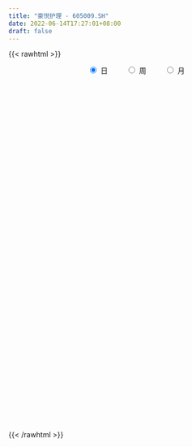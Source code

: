 ```yaml
---
title: "豪悦护理 - 605009.SH"
date: 2022-06-14T17:27:01+08:00
draft: false
---
```

{{< rawhtml >}}
    <div style="text-align: center">
        <label style="padding: 1rem;"><input style="margin-right: .5rem" type="radio" name="period" value="D" checked onclick="period_change(this)">日</label>
        <label style="padding: 1rem;"><input style="margin-right: .5rem" type="radio" name="period" value="W" onclick="period_change(this)">周</label>
        <label style="padding: 1rem;"><input style="margin-right: .5rem" type="radio" name="period" value="M" onclick="period_change(this)">月</label>
    </div>
    <div id="chart" style="height: 700px;"></div> 
    <script type="text/javascript">
        const D_v = [4396.11,1911.51,1397.48,2214.13,2356.69,18327.52,83966.95,129268.9,3145.21,116508.73,92956.87,64115.92,50737.03,80694.77,74442.34,54553.78,53252.34,61064.61,72989.94,51825.22,53102.03,38320.86,31782.03,47093.95,38127.69,22436.24,63515.72,24744.92,21412.45,46906.14,23173.17,24671.27,31652.78,19175.85,19340.02,21170.09,28489.61,16445.2,11993.56,14861.06,24296.27,26530.2,28773.58,24135.4,31242.55,25338.99,21629.58,22146.77,15565.91,10812.26,21020.59,13405.78,21626.08,14145.87,15892.93,21923.96,17976.5,14432.3,51510.54,57775.02,47799.51,43057.19,25176.56,28437.77,18773.76,25834.95,36536.95,31571.44,22057.43,19484.34,35246.0,53536.65,26914.68,31233.04,33085.04,25346.72,35143.97,28162.98,23745.76,24813.63,24094.64,19106.3,17198.82,13853.63,12800.44,23015.41,14627.17,17427.21,15528.43,40366.07,16252.92,25335.97,17734.76,20869.32,15784.82,10996.67,12595.0,9319.57,10617.88,21150.63,14136.14,14551.2,15918.09,17756.42,14550.88,9330.9,14305.79,9521.6,7550.97,6916.44,6751.94,7943.73,12406.76,14102.45,12934.0,15309.57,8361.6,8328.94,13629.38,8071.41,6324.22,8788.97,9962.97,11093.47,7402.29,8200.5,9771.0,10264.5,15799.57,10445.94,11623.97,12461.24,5746.92,8475.0,24486.11,18607.0,13052.21,12214.92,11208.17,6618.0,8181.66,15516.98,15006.46,14704.99,15560.5,18134.97,13341.9,9038.84,14885.82,11653.47,11539.82,23006.08,32125.33,10766.63,8385.5,11192.31,13375.59,17624.26,21629.38,11276.02,12345.58,10533.1,21940.06,11281.01,9388.91,11300.24,20651.18,26430.76,16140.85,14544.03,11638.81,37044.78,19753.36,11855.05,11532.13,8630.38,7997.26,10861.69,7176.36,14445.77,11792.33,8235.33,8896.55,16706.85,10007.5,6977.61,10338.18,10343.98,8169.86,7956.53,14399.4,10865.74,8422.59,17270.43,14521.59,10038.4,10310.28,9285.77,7068.88,7718.84,10749.87,5996.48,9983.08,10666.7,11780.88,6767.07,19934.18,11880.59,15538.03,21197.09,20356.02,15252.67,19242.46,13488.66,17341.35,21595.6,12273.13,10104.41,9320.3,16134.38,11221.72,9921.83,9473.18,12339.05,13819.32,11861.57,7670.22,44611.02,31417.57,12893.32,15342.63,8555.16,20378.96,7958.78,13255.07,8616.07,11052.96,6542.57,4989.99,8062.18,7907.9,7197.54,7555.16,8382.43,12511.92,10155.78,23481.06,10648.25,11728.32,5109.34,19460.26,13581.31,15756.52,9501.81,8027.28,7961.85,14476.93,7119.75,13583.81,36601.32,34361.85,20802.92,12230.56,7897.44,10329.22,8761.83,22267.54,16783.74,12763.44,11041.78,25349.04,20345.58,12825.82,13716.51,11176.13,19136.28,18932.96,19794.62,12615.86,12203.58,8920.68,9405.0,15917.85,21220.74,12938.05,13160.96,10880.66,8188.94,10660.03,72253.08,97673.52,56151.03,41689.73,31620.9,31483.0,26571.05,17089.88,22156.19,13625.79,16134.21,17988.5,13811.87,20629.2,16890.03,20664.14,13728.76,23059.97,17971.78,12159.86,10835.28,9165.11,19020.18,24444.97,18030.31,11893.07,9760.08,9087.33,16487.36,23222.42,14788.4,21851.44,23751.24,26948.07,17488.75,15059.04,16444.75,18121.68,18389.52,33124.44,20466.73,12265.28,23915.63,15965.08,7618.28,8270.99,5097.62,9476.61,6454.01,5808.11,6728.13,7698.49,7578.21,6880.75,8938.69,9077.87,8885.06,14812.38,17816.09,9514.99,13669.91,7236.09,7895.54,4030.03,5856.76,6983.22,10821.97,51915.85,32486.95,27105.07,12295.71,12523.99,9820.97,18859.67,18262.45,12439.76,7829.21,8075.78,7527.91,6809.36,7333.91,8568.92,7928.81,12090.15,10111.13,11933.74,10990.05,9172.03,9859.96,9161.89,8585.48,6143.95,5852.0,5041.21,8259.38,4852.43,4231.31,7590.21,11076.21,12855.15,15735.96,10350.22,12472.4,10990.07,12913.11,10270.57,6437.33,11676.68,10341.58,16178.01,8077.18,6152.75,6039.55,6359.75,7125.23,7558.85,9131.39,7541.24,13348.85,5811.57,8612.51,6612.84,4864.46,8250.92,9578.48,10963.41,9966.32,10844.45,10637.93,12529.07,13698.84,10741.79,9435.82]
const D_histogram = [0.0,0.5724444444,1.529170497,2.7362978544,4.0997787886,5.5570201633,7.0675733315,8.6081446125,10.1686217556,11.3385678809,11.6800619069,10.275872168,8.0829814751,5.6505483143,3.9975595652,2.5507210039,1.3382251607,0.8825918286,-0.7705020955,-1.5560176728,-1.5679562216,-1.4673563642,-1.8214536662,-1.4486587225,-1.7852204909,-2.2166585092,-3.5280309681,-4.3913404608,-4.9893855104,-6.2208387798,-6.4272048618,-6.0268641601,-5.0594957809,-4.4204632777,-3.6807120286,-3.1985924868,-3.3554219511,-3.4405670328,-3.512510726,-3.5797191543,-3.089827387,-2.3804373391,-1.4324911811,-0.9558096159,-0.0436309099,0.4632719772,0.6840600184,0.2777853415,0.0926486356,-0.1039332268,-0.6857962332,-0.8248641838,-0.5374658839,-0.3744082703,-0.1297771081,0.3021497491,0.14465176,-0.3724451595,0.0891837749,1.5865801409,2.8527043635,2.4217040256,2.0538422624,2.2424023483,1.8036273327,2.7085128187,3.2570809462,3.6916401359,3.1926404438,2.9429755892,1.0365275925,-1.3378943934,-2.9629676544,-4.1368259821,-3.9938987276,-3.8268515711,-4.0282654061,-4.4332256548,-4.6440615785,-4.2942194915,-3.7476496452,-3.6224662899,-3.325107518,-2.8314773038,-2.5348325504,-1.7830288193,-1.1992928674,-0.6434663704,-0.3893507408,-1.1102454756,-1.6252758816,-2.2945543433,-2.652608318,-3.1124182273,-2.6207405831,-2.1555672535,-2.0966209457,-1.9223733847,-1.6250887317,-1.7514103647,-1.1964212756,-0.3167094042,0.0044659464,0.7711135656,0.911575122,0.9009179135,1.0531474001,0.9588570362,0.7102575269,0.8071224419,0.7466487842,0.9310894008,0.6069447225,0.8303269427,0.5377018219,0.1457277716,-0.3182947807,-0.4999299245,-0.8583079162,-0.988909911,-1.012956567,-0.6526641966,-0.2016158788,0.235268086,0.7655565036,0.9100307545,1.2682672064,1.5531062786,1.4403415117,1.1199236222,1.1207480781,0.801485775,0.6385714797,0.6362592572,1.3184883269,1.7796327205,2.0561064824,2.2346670209,1.9174835234,1.558381227,1.5099189349,1.3317032867,1.4511630429,1.4304564144,1.3509920431,1.6103956129,1.6296897949,1.5626853157,1.1888233683,1.0198712732,0.6572239902,-0.6134176248,-2.0175755169,-2.8483858741,-3.1306660978,-5.6509659271,-7.1775279321,-7.9529415479,-8.193669667,-7.7903660412,-7.07357384,-6.1281395614,-5.2760164567,-4.3050634666,-3.3122042357,-2.4266939321,-1.3813226553,-0.2925108067,0.5380127126,1.1184864446,1.6222124301,2.2155713719,2.4128647546,2.4698763339,2.4392784803,2.4538359046,2.4520492713,2.3521986549,2.3088193097,2.3674080675,2.1923473183,1.9656408381,1.7567258842,1.4338074836,1.3485696937,1.2707485815,1.3212892321,1.4274783398,1.4448549071,1.4010851164,1.1847121841,1.0034526451,0.8903451286,0.6215519916,0.5435443691,0.4603325243,0.4945961866,0.4470435618,0.4517922199,0.5282487787,0.6916635667,0.7890346153,0.7270652717,0.5897902228,0.3958507111,0.3352035772,0.4977247269,0.4930790772,0.3151294984,-0.0560072479,-0.3767606748,-0.4338343244,-0.2661365392,-0.1629373703,0.0307284356,0.3251196732,0.4565100576,0.4612138925,0.5256141304,0.6873128098,0.8176284442,0.8085361574,0.717081268,0.7603196332,0.8520727403,0.7619891746,0.7045092507,0.9605188549,0.9353680727,0.8825112933,0.739658036,0.6502222955,0.3390124624,0.1072805512,-0.1718610879,-0.3112547073,-0.279097299,-0.2866071056,-0.2451805051,-0.1498054588,-0.0546309776,0.0164078054,0.0749391998,0.0783579032,0.0022028674,-0.0719770467,-0.2512708672,-0.4041516861,-0.3866758418,-0.3907320458,-0.1672265144,-0.0893937429,0.0598218913,0.1628574816,0.1737399366,0.2828875799,0.425561476,0.4710334541,0.5491267052,0.297067429,0.3279673571,0.2179558676,0.1014752464,0.0480796803,0.0924354724,0.0978830134,0.2609534707,0.3362626242,0.32185615,0.2263504053,0.3487090079,0.4759672997,0.5085578001,0.5044718744,0.4502970308,0.5222561402,0.5164249852,0.5356317078,0.4878937696,0.4059684743,0.318109937,0.2246696218,0.2476269559,0.3060343367,0.284622592,0.216208199,0.1386578391,0.0687031706,-0.0114872375,0.2788318435,0.7012852577,0.7533209578,0.6236244334,0.4594277013,0.3641302059,0.1674879862,0.0499921686,-0.1630986982,-0.2522566871,-0.2546581363,-0.2326084404,-0.2430840315,-0.3028369589,-0.370508093,-0.4004597118,-0.3864176813,-0.4512321646,-0.5661516645,-0.5839078126,-0.5589238559,-0.5110160892,-0.4047762764,-0.2774707696,-0.1500227899,-0.0773260368,-0.0151393388,0.0448925562,0.1309570507,0.2081065012,0.2560042571,0.2556698338,0.3221802484,0.3778653881,0.3623583358,0.2926437647,0.2831997889,0.1690684634,-0.0286937889,0.04235016,-0.04422334,-0.15538803,-0.3753399595,-0.4966531574,-0.5339720353,-0.6367251145,-0.6530379872,-0.5375234163,-0.4042009018,-0.28556792,-0.1734138262,-0.1716365405,-0.1232333021,-0.0727512129,-0.000472321,0.0159482883,0.0519822309,0.1531851849,0.2295918427,0.287204366,0.2202341445,0.2000783413,0.1562586526,0.126351273,0.1204835595,0.0844058905,0.0993769799,0.3099827051,0.1904815597,-0.0732961547,-0.2067396762,-0.3020798503,-0.4406033306,-0.7478989267,-0.8725771649,-0.8742697619,-0.8057304482,-0.6968421849,-0.6235815608,-0.5361420502,-0.4731715378,-0.4073386315,-0.3384052351,-0.2531400508,-0.1640839094,-0.1286384667,-0.0683714831,0.0274240581,0.0638227488,0.085189812,0.069017662,0.1097792057,0.0906649001,0.1037400088,0.0550205226,0.051684544,0.074936617,0.1275037438,0.1539172345,0.1015759047,-0.1660937462,-0.3328694772,-0.334369905,-0.3718370836,-0.2911897875,-0.1802797392,-0.0960099064,0.0745772927,0.1803877236,0.2517647893,0.3106458716,0.3470510425,0.3468858528,0.3281225194,0.3426103416,0.361082751,0.39876841,0.4379540236,0.3212268495,0.2685167273,0.2529769877,0.2456567176,0.2471411508,0.2886028155,0.3561192211,0.425404418,0.4950256916,0.5064728481,0.4822558686,0.4250066322,0.3612111967,0.3462496736,0.348489726]
const D_fast = [0.0,0.7155555556,2.0545742324,3.9457760534,6.3342016847,9.1806981002,12.4581446013,16.1507520355,20.2533846174,24.257972713,27.5194822157,28.6842605187,28.5121151947,27.4923191124,26.8387202546,26.0295619443,25.1516223913,24.9166370163,23.0709175684,21.8963975729,21.4924699687,21.226230735,20.4167700165,20.4274002795,19.6445333884,18.6589307428,16.465550542,14.5044059339,12.6590145068,9.8723515424,8.059184245,6.9528089067,6.6553033407,6.1892200244,6.0087932663,5.6912646865,4.6955797343,3.7502928945,2.8002215198,1.8380833029,1.5555182235,1.6697989366,2.2596222994,2.4973514605,3.3986224391,4.0213433205,4.4131463663,4.0763180248,3.9143434778,3.6917783087,2.938466244,2.5931822474,2.7462140764,2.8156696224,3.0278565075,3.535320802,3.413985753,2.8037775435,3.2877024217,5.1817438229,7.1610441364,7.3354698049,7.4810686073,8.2302292803,8.2423610978,9.8243747885,11.1872131525,12.5446823762,12.843842795,13.3299218377,11.6826057391,8.9737101549,6.6078949803,4.3998301571,3.5442827298,2.7546169934,1.546136807,0.0328701445,-1.3389811738,-2.0626939597,-2.4530365247,-3.2334697419,-3.7673878495,-3.9816269612,-4.3186903454,-4.0126438192,-3.7287310841,-3.3337711797,-3.1769932354,-4.175449339,-5.0967987155,-6.339715763,-7.3609218171,-8.5988362833,-8.7623437849,-8.8360622686,-9.3012711973,-9.6076169825,-9.7166045124,-10.2807787365,-10.0248949664,-9.224360446,-8.9020686087,-7.9426425982,-7.5742872613,-7.3597149914,-6.9441986547,-6.7987747596,-6.8698098872,-6.5711643617,-6.4449758233,-6.0277628565,-6.2001713543,-5.7692073983,-5.9274070636,-6.282949171,-6.8265454185,-7.1331630435,-7.7061180141,-8.0839474867,-8.3612332845,-8.1641069632,-7.7634626151,-7.2677616288,-6.5460840853,-6.1741021458,-5.4987988923,-4.8256832505,-4.5783626394,-4.6187996234,-4.3377881479,-4.4566790074,-4.4599504327,-4.3031978409,-3.2913466895,-2.3852941157,-1.5947937333,-0.8575664395,-0.6953790562,-0.6648860459,-0.3358686042,-0.1811584307,0.3010920861,0.6379995613,0.8962832008,1.5582856738,1.9850023045,2.3086691542,2.2320130489,2.3180287721,2.1196874867,0.6956914654,-1.2128603058,-2.7557671316,-3.8207138797,-7.7537551908,-11.0746991789,-13.8383481817,-16.1274937174,-17.6717816019,-18.7233828607,-19.3099834724,-19.776864482,-19.8821773586,-19.7173691866,-19.4385323659,-18.738491753,-17.7228076061,-16.7577809086,-15.8976855654,-14.9884064725,-13.8411546877,-13.0406451163,-12.3661644536,-11.7869426871,-11.1589262867,-10.5477006022,-10.0595015547,-9.5256760725,-8.8752352979,-8.5022092175,-8.2375054882,-8.0072389711,-7.9717055007,-7.7198008672,-7.479934834,-7.0990718754,-6.6360131827,-6.2574228886,-5.9509214003,-5.8711162866,-5.8015126643,-5.6920338986,-5.8054390377,-5.7475605679,-5.7156892817,-5.5577765727,-5.4935683071,-5.375871594,-5.1673528405,-4.8310221608,-4.5363924584,-4.416595484,-4.4064229772,-4.5013998112,-4.4782460508,-4.1912937194,-4.0726695997,-4.1718368039,-4.5569753622,-4.9719189578,-5.1374511885,-5.0362875381,-4.9738227118,-4.772474797,-4.396803641,-4.1512857423,-4.0312784343,-3.8354746638,-3.5019477819,-3.1672250364,-2.9741832839,-2.8863678563,-2.6530495828,-2.3482782906,-2.2478645626,-2.1292171739,-1.633077856,-1.42438662,-1.2566155761,-1.2145543244,-1.1414344909,-1.3678912085,-1.5728029819,-1.8949098929,-2.1121171891,-2.1497341056,-2.2288956886,-2.2487642144,-2.1908405327,-2.109323796,-2.0341830616,-1.9569168673,-1.9339086881,-2.009513007,-2.1016871828,-2.3437987201,-2.5977174605,-2.6769105767,-2.7786497922,-2.5969508893,-2.5414665535,-2.3772954466,-2.2335454859,-2.1792280467,-1.9993585084,-1.7502942433,-1.5870639017,-1.3716889743,-1.5494813932,-1.4365896258,-1.4921121485,-1.583223958,-1.6245996041,-1.5571349439,-1.5272166495,-1.2989078245,-1.139533015,-1.0734754517,-1.1123935951,-0.9028577405,-0.6566076237,-0.4968776733,-0.3748456304,-0.3164462164,-0.1139230718,0.0093520194,0.162466669,0.2367021732,0.2562689964,0.2479379435,0.2106650336,0.2955291068,0.4304450717,0.480188975,0.4658266317,0.4229407317,0.3701618557,0.2870996384,0.6471266801,1.2449014088,1.4852673483,1.5114769322,1.4621371256,1.4578721816,1.3031019584,1.1981041829,0.9442386416,0.7920164809,0.7259504976,0.6898480834,0.6186014844,0.4831393173,0.32284116,0.1927746132,0.1102122234,-0.067410301,-0.323867717,-0.4876008182,-0.6023478256,-0.6821940811,-0.6771483374,-0.619210523,-0.5292682408,-0.475902997,-0.4175011336,-0.3462460995,-0.2274423424,-0.0982662666,0.0136325536,0.0772155888,0.2242710655,0.3744225522,0.4495050839,0.4529514539,0.5143074253,0.4424432156,0.2375075162,0.319139005,0.22150967,0.0714979726,-0.2422889468,-0.487765434,-0.6585773208,-0.9205116786,-1.1000840481,-1.1189503313,-1.0866780423,-1.0394370404,-0.9706364032,-1.0117682526,-0.9941733398,-0.9618790537,-0.8897182421,-0.8693105607,-0.8202810604,-0.6807818102,-0.5469771918,-0.4175635769,-0.4294752623,-0.3996114801,-0.4043665057,-0.402686067,-0.3784328906,-0.393409087,-0.3535937527,-0.0654923511,-0.1373731066,-0.4194748597,-0.6046033003,-0.7754634369,-1.0241377498,-1.5184080776,-1.8612306071,-2.0814906446,-2.214383943,-2.2797062258,-2.3623409919,-2.4089369939,-2.4642593659,-2.5002611175,-2.5159290299,-2.4939488583,-2.4459136942,-2.4426278682,-2.3994537553,-2.2968021996,-2.2444478218,-2.2017833056,-2.2007010401,-2.1324946949,-2.1289427755,-2.0899326645,-2.1248970202,-2.1153118627,-2.0733256355,-1.9888825727,-1.9239897734,-1.950937127,-2.2601302145,-2.5101233148,-2.5952162189,-2.7256426683,-2.7177928191,-2.6519527056,-2.5916853495,-2.4024538271,-2.2515464654,-2.1172282023,-1.9806856521,-1.8575177206,-1.7709614471,-1.7076941507,-1.607553743,-1.4988106459,-1.3614328844,-1.2127587648,-1.2491792266,-1.2347601669,-1.1870556596,-1.1329617504,-1.0696920295,-0.9560796609,-0.79953345,-0.6238971487,-0.4305194522,-0.2924540837,-0.196107096,-0.1471046743,-0.1205973107,-0.0489964154,0.0403660686]
const D_slow = [0.0,0.1431111111,0.5254037354,1.209478199,2.2344228961,3.6236779369,5.3905712698,7.5426074229,10.0847628618,12.9194048321,15.8394203088,18.4083883508,20.4291337196,21.8417707981,22.8411606894,23.4788409404,23.8133972306,24.0340451877,23.8414196639,23.4524152457,23.0604261903,22.6935870992,22.2382236827,21.876059002,21.4297538793,20.875589252,19.99358151,18.8957463948,17.6484000172,16.0931903222,14.4863891068,12.9796730668,11.7147991215,10.6096833021,9.689505295,8.8898571733,8.0510016855,7.1908599273,6.3127322458,5.4178024572,4.6453456105,4.0502362757,3.6921134804,3.4531610764,3.442253349,3.5580713433,3.7290863479,3.7985326833,3.8216948422,3.7957115355,3.6242624772,3.4180464312,3.2836799603,3.1900778927,3.1576336156,3.2331710529,3.2693339929,3.176222703,3.1985186468,3.595163682,4.3083397729,4.9137657793,5.4272263449,5.987826932,6.4387337651,7.1158619698,7.9301322064,8.8530422403,9.6512023513,10.3869462486,10.6460781467,10.3116045483,9.5708626347,8.5366561392,7.5381814573,6.5814685645,5.574402213,4.4660957993,3.3050804047,2.2315255318,1.2946131205,0.388996548,-0.4422803315,-1.1501496574,-1.783857795,-2.2296149999,-2.5294382167,-2.6903048093,-2.7876424945,-3.0652038634,-3.4715228338,-4.0451614197,-4.7083134991,-5.486418056,-6.1416032018,-6.6804950151,-7.2046502516,-7.6852435977,-8.0915157807,-8.5293683718,-8.8284736907,-8.9076510418,-8.9065345552,-8.7137561638,-8.4858623833,-8.2606329049,-7.9973460549,-7.7576317958,-7.5800674141,-7.3782868036,-7.1916246075,-6.9588522573,-6.8071160767,-6.599534341,-6.4651088856,-6.4286769426,-6.5082506378,-6.6332331189,-6.847810098,-7.0950375757,-7.3482767175,-7.5114427666,-7.5618467363,-7.5030297148,-7.3116405889,-7.0841329003,-6.7670660987,-6.3787895291,-6.0187041511,-5.7387232456,-5.4585362261,-5.2581647823,-5.0985219124,-4.9394570981,-4.6098350164,-4.1649268362,-3.6509002156,-3.0922334604,-2.6128625796,-2.2232672728,-1.8457875391,-1.5128617174,-1.1500709567,-0.7924568531,-0.4547088423,-0.0521099391,0.3553125096,0.7459838385,1.0431896806,1.2981574989,1.4624634965,1.3091090903,0.804715211,0.0926187425,-0.6900477819,-2.1027892637,-3.8971712467,-5.8854066337,-7.9338240505,-9.8814155608,-11.6498090207,-13.1818439111,-14.5008480253,-15.5771138919,-16.4051649509,-17.0118384339,-17.3571690977,-17.4302967994,-17.2957936212,-17.0161720101,-16.6106189025,-16.0567260596,-15.4535098709,-14.8360407874,-14.2262211674,-13.6127621912,-12.9997498734,-12.4117002097,-11.8344953822,-11.2426433654,-10.6945565358,-10.2031463263,-9.7639648552,-9.4055129843,-9.0683705609,-8.7506834155,-8.4203611075,-8.0634915225,-7.7022777957,-7.3520065167,-7.0558284706,-6.8049653094,-6.5823790272,-6.4269910293,-6.291104937,-6.1760218059,-6.0523727593,-5.9406118689,-5.8276638139,-5.6956016192,-5.5226857275,-5.3254270737,-5.1436607558,-4.9962132001,-4.8972505223,-4.813449628,-4.6890184463,-4.5657486769,-4.4869663023,-4.5009681143,-4.595158283,-4.7036168641,-4.7701509989,-4.8108853415,-4.8032032326,-4.7219233143,-4.6077957999,-4.4924923268,-4.3610887942,-4.1892605917,-3.9848534807,-3.7827194413,-3.6034491243,-3.413369216,-3.2003510309,-3.0098537373,-2.8337264246,-2.5935967109,-2.3597546927,-2.1391268694,-1.9542123604,-1.7916567865,-1.7069036709,-1.6800835331,-1.7230488051,-1.8008624819,-1.8706368066,-1.942288583,-2.0035837093,-2.041035074,-2.0546928184,-2.050590867,-2.0318560671,-2.0122665913,-2.0117158744,-2.0297101361,-2.0925278529,-2.1935657744,-2.2902347349,-2.3879177463,-2.4297243749,-2.4520728106,-2.4371173378,-2.3964029674,-2.3529679833,-2.2822460883,-2.1758557193,-2.0580973558,-1.9208156795,-1.8465488222,-1.7645569829,-1.7100680161,-1.6846992044,-1.6726792844,-1.6495704163,-1.6250996629,-1.5598612952,-1.4757956392,-1.3953316017,-1.3387440004,-1.2515667484,-1.1325749235,-1.0054354734,-0.8793175048,-0.7667432471,-0.6361792121,-0.5070729658,-0.3731650388,-0.2511915964,-0.1496994778,-0.0701719936,-0.0140045881,0.0479021508,0.124410735,0.195566383,0.2496184328,0.2842828925,0.3014586852,0.2985868758,0.3682948367,0.5436161511,0.7319463905,0.8878524989,1.0027094242,1.0937419757,1.1356139722,1.1481120144,1.1073373398,1.044273168,0.980608634,0.9224565238,0.861685516,0.7859762762,0.693349253,0.593234325,0.4966299047,0.3838218636,0.2422839475,0.0963069943,-0.0434239697,-0.171177992,-0.272372061,-0.3417397534,-0.3792454509,-0.3985769601,-0.4023617948,-0.3911386558,-0.3583993931,-0.3063727678,-0.2423717035,-0.1784542451,-0.097909183,-0.0034428359,0.087146748,0.1603076892,0.2311076364,0.2733747523,0.266201305,0.276788845,0.26573301,0.2268860026,0.1330510127,0.0088877233,-0.1246052855,-0.2837865641,-0.4470460609,-0.581426915,-0.6824771405,-0.7538691204,-0.797222577,-0.8401317121,-0.8709400377,-0.8891278409,-0.8892459211,-0.885258849,-0.8722632913,-0.8339669951,-0.7765690344,-0.7047679429,-0.6497094068,-0.5996898215,-0.5606251583,-0.5290373401,-0.4989164502,-0.4778149775,-0.4529707326,-0.3754750563,-0.3278546663,-0.346178705,-0.3978636241,-0.4733835866,-0.5835344193,-0.7705091509,-0.9886534422,-1.2072208826,-1.4086534947,-1.5828640409,-1.7387594311,-1.8727949437,-1.9910878281,-2.092922486,-2.1775237948,-2.2408088075,-2.2818297848,-2.3139894015,-2.3310822723,-2.3242262577,-2.3082705705,-2.2869731176,-2.2697187021,-2.2422739006,-2.2196076756,-2.1936726734,-2.1799175427,-2.1669964067,-2.1482622525,-2.1163863165,-2.0779070079,-2.0525130317,-2.0940364683,-2.1772538376,-2.2608463139,-2.3538055848,-2.4266030316,-2.4716729664,-2.495675443,-2.4770311198,-2.4319341889,-2.3689929916,-2.2913315237,-2.2045687631,-2.1178472999,-2.0358166701,-1.9501640846,-1.8598933969,-1.7602012944,-1.6507127885,-1.5704060761,-1.5032768943,-1.4400326473,-1.3786184679,-1.3168331802,-1.2446824764,-1.1556526711,-1.0493015666,-0.9255451437,-0.7989269317,-0.6783629646,-0.5721113065,-0.4818085074,-0.395246089,-0.3081236574]
const D_data = [['2020-09-11', 74.71, 89.65, 74.71, 89.65],['2020-09-14', 98.62, 98.62, 98.62, 98.62],['2020-09-15', 108.48, 108.48, 108.48, 108.48],['2020-09-16', 119.33, 119.33, 119.33, 119.33],['2020-09-17', 131.26, 131.26, 131.26, 131.26],['2020-09-18', 144.39, 144.39, 144.39, 144.39],['2020-09-21', 158.81, 158.83, 155.0, 158.83],['2020-09-22', 168.0, 174.71, 163.5, 174.71],['2020-09-23', 192.18, 192.18, 192.18, 192.18],['2020-09-24', 200.0, 204.98, 199.0, 211.4],['2020-09-25', 203.5, 210.0, 196.66, 217.0],['2020-09-28', 202.05, 196.5, 193.6, 204.5],['2020-09-29', 195.0, 187.0, 187.0, 200.5],['2020-09-30', 188.0, 179.98, 174.75, 189.98],['2020-10-09', 182.0, 185.73, 174.74, 187.44],['2020-10-12', 181.95, 185.84, 179.09, 186.49],['2020-10-13', 185.0, 186.5, 180.1, 189.5],['2020-10-14', 185.01, 195.77, 179.1, 196.89],['2020-10-15', 192.0, 178.5, 176.19, 192.0],['2020-10-16', 182.99, 185.2, 182.51, 190.58],['2020-10-19', 184.57, 194.8, 184.57, 202.0],['2020-10-20', 193.5, 198.5, 190.53, 201.75],['2020-10-21', 196.99, 194.0, 193.02, 201.0],['2020-10-22', 192.3, 205.0, 192.06, 205.0],['2020-10-23', 203.9, 198.0, 194.0, 204.89],['2020-10-26', 195.0, 196.14, 190.38, 201.0],['2020-10-27', 186.14, 180.99, 176.54, 187.4],['2020-10-28', 180.0, 180.3, 176.79, 183.3],['2020-10-29', 175.8, 178.5, 175.05, 180.47],['2020-10-30', 179.0, 163.5, 163.17, 179.87],['2020-11-02', 161.15, 169.55, 161.15, 169.7],['2020-11-03', 168.5, 174.64, 166.52, 178.87],['2020-11-04', 174.26, 182.77, 174.26, 184.0],['2020-11-05', 182.67, 180.8, 179.0, 184.11],['2020-11-06', 180.22, 184.0, 180.22, 187.8],['2020-11-09', 182.55, 182.65, 181.33, 186.32],['2020-11-10', 182.5, 174.1, 170.7, 182.5],['2020-11-11', 173.0, 172.7, 171.21, 178.5],['2020-11-12', 172.91, 170.61, 168.28, 173.7],['2020-11-13', 169.92, 168.28, 166.53, 171.05],['2020-11-16', 169.04, 174.45, 168.41, 176.0],['2020-11-17', 174.11, 178.88, 172.88, 180.8],['2020-11-18', 178.0, 185.39, 176.0, 185.7],['2020-11-19', 184.0, 182.9, 182.0, 188.4],['2020-11-20', 183.0, 192.22, 182.05, 195.66],['2020-11-23', 192.0, 191.66, 188.1, 196.0],['2020-11-24', 191.0, 191.03, 189.76, 197.4],['2020-11-25', 190.94, 183.59, 183.59, 190.94],['2020-11-26', 183.15, 185.45, 179.58, 185.51],['2020-11-27', 184.36, 184.81, 182.38, 186.6],['2020-11-30', 184.82, 178.08, 176.67, 184.82],['2020-12-01', 177.0, 181.57, 176.0, 182.66],['2020-12-02', 181.21, 187.25, 180.9, 189.5],['2020-12-03', 186.99, 187.01, 183.91, 190.9],['2020-12-04', 185.99, 189.39, 184.05, 190.5],['2020-12-07', 190.23, 194.1, 187.51, 196.25],['2020-12-08', 194.0, 188.1, 187.06, 194.15],['2020-12-09', 187.85, 182.13, 182.13, 190.99],['2020-12-10', 182.31, 194.59, 182.0, 200.34],['2020-12-11', 195.03, 214.05, 194.01, 214.05],['2020-12-14', 216.8, 221.0, 207.0, 221.79],['2020-12-15', 212.93, 204.77, 203.51, 214.44],['2020-12-16', 206.0, 205.93, 202.0, 210.0],['2020-12-17', 204.0, 214.96, 202.45, 215.15],['2020-12-18', 211.98, 208.93, 206.8, 212.43],['2020-12-21', 208.31, 229.82, 208.02, 229.82],['2020-12-22', 230.77, 232.77, 226.16, 241.88],['2020-12-23', 232.47, 238.0, 228.68, 245.88],['2020-12-24', 238.0, 230.21, 228.01, 241.88],['2020-12-25', 230.33, 235.2, 222.1, 237.0],['2020-12-28', 235.0, 211.68, 211.68, 238.0],['2020-12-29', 203.0, 195.57, 190.51, 203.83],['2020-12-30', 193.5, 193.8, 185.24, 195.76],['2020-12-31', 193.61, 190.3, 189.3, 196.27],['2021-01-04', 192.0, 201.89, 190.8, 203.8],['2021-01-05', 201.6, 200.9, 197.01, 207.28],['2021-01-06', 201.0, 193.9, 187.0, 206.88],['2021-01-07', 191.1, 187.02, 185.24, 192.22],['2021-01-08', 184.8, 184.69, 177.0, 187.19],['2021-01-11', 184.7, 188.9, 178.99, 188.9],['2021-01-12', 187.6, 190.82, 187.0, 197.0],['2021-01-13', 190.88, 184.52, 184.3, 192.99],['2021-01-14', 184.1, 185.03, 178.02, 188.82],['2021-01-15', 184.14, 187.05, 181.28, 189.42],['2021-01-18', 186.01, 184.36, 183.84, 186.98],['2021-01-19', 183.9, 190.89, 181.51, 193.89],['2021-01-20', 189.0, 190.87, 186.01, 191.53],['2021-01-21', 190.86, 192.5, 189.3, 195.5],['2021-01-22', 192.4, 190.11, 187.51, 192.4],['2021-01-25', 182.0, 175.6, 171.39, 182.9],['2021-01-26', 173.0, 173.26, 172.18, 178.96],['2021-01-27', 174.2, 166.0, 164.51, 174.75],['2021-01-28', 165.0, 164.5, 162.72, 170.45],['2021-01-29', 164.61, 157.96, 156.5, 166.08],['2021-02-01', 157.08, 166.84, 156.88, 166.99],['2021-02-02', 166.85, 166.27, 164.54, 168.7],['2021-02-03', 167.47, 159.9, 159.6, 167.47],['2021-02-04', 159.99, 159.3, 157.0, 162.51],['2021-02-05', 159.4, 159.57, 159.01, 164.5],['2021-02-08', 158.92, 152.18, 146.46, 158.92],['2021-02-09', 150.64, 159.46, 150.44, 159.79],['2021-02-10', 158.5, 165.55, 158.46, 167.78],['2021-02-18', 167.86, 160.41, 159.75, 169.06],['2021-02-19', 163.93, 168.0, 163.85, 176.0],['2021-02-22', 165.0, 162.06, 161.79, 166.68],['2021-02-23', 162.06, 160.05, 156.81, 162.06],['2021-02-24', 161.6, 162.1, 159.59, 165.99],['2021-02-25', 163.0, 158.85, 157.66, 164.0],['2021-02-26', 155.71, 155.56, 155.06, 158.84],['2021-03-01', 155.56, 159.02, 155.54, 159.56],['2021-03-02', 159.18, 156.73, 155.66, 160.0],['2021-03-03', 156.77, 159.8, 156.0, 160.45],['2021-03-04', 158.5, 152.68, 152.25, 159.43],['2021-03-05', 152.68, 158.89, 152.5, 159.85],['2021-03-08', 160.05, 151.85, 151.11, 160.98],['2021-03-09', 149.88, 148.1, 138.9, 149.94],['2021-03-10', 148.0, 143.88, 143.0, 149.0],['2021-03-11', 144.84, 144.4, 142.01, 147.0],['2021-03-12', 144.4, 139.21, 138.65, 145.0],['2021-03-15', 138.0, 139.0, 135.9, 139.17],['2021-03-16', 138.81, 138.08, 136.05, 140.68],['2021-03-17', 137.48, 142.08, 136.52, 143.0],['2021-03-18', 142.0, 144.0, 140.08, 145.88],['2021-03-19', 141.6, 145.17, 140.5, 150.0],['2021-03-22', 145.01, 148.31, 145.01, 148.9],['2021-03-23', 147.69, 144.95, 143.38, 149.2],['2021-03-24', 144.35, 148.88, 144.21, 149.12],['2021-03-25', 149.9, 149.9, 147.31, 151.86],['2021-03-26', 149.91, 145.7, 143.5, 149.91],['2021-03-29', 144.8, 142.11, 142.02, 146.48],['2021-03-30', 142.61, 145.37, 140.5, 147.3],['2021-03-31', 144.07, 140.5, 139.5, 144.5],['2021-04-01', 139.98, 140.99, 138.92, 141.6],['2021-04-02', 140.86, 142.35, 140.51, 144.19],['2021-04-06', 142.6, 152.88, 142.6, 156.45],['2021-04-07', 153.0, 153.83, 152.8, 158.88],['2021-04-08', 154.97, 154.5, 150.0, 155.3],['2021-04-09', 153.5, 155.75, 153.31, 157.73],['2021-04-12', 156.0, 150.42, 149.2, 156.12],['2021-04-13', 150.0, 149.11, 147.68, 151.51],['2021-04-14', 149.12, 152.84, 147.7, 152.98],['2021-04-15', 157.54, 151.5, 150.57, 158.76],['2021-04-16', 149.13, 156.0, 149.05, 157.0],['2021-04-19', 156.03, 155.53, 151.88, 157.49],['2021-04-20', 154.59, 155.55, 154.22, 160.88],['2021-04-21', 154.01, 161.44, 153.01, 163.01],['2021-04-22', 160.71, 160.51, 160.03, 164.48],['2021-04-23', 160.52, 160.66, 158.52, 162.1],['2021-04-26', 158.7, 156.85, 156.0, 162.65],['2021-04-27', 155.02, 159.0, 152.64, 159.0],['2021-04-28', 159.48, 156.0, 154.5, 159.48],['2021-04-29', 140.4, 140.4, 140.4, 144.8],['2021-04-30', 138.2, 130.56, 127.5, 138.2],['2021-05-06', 128.88, 129.79, 128.01, 132.49],['2021-05-07', 129.96, 131.2, 129.54, 131.61],['2021-05-10', 88.88, 91.81, 87.38, 91.89],['2021-05-11', 88.81, 87.7, 86.88, 89.78],['2021-05-12', 87.01, 84.09, 84.0, 87.56],['2021-05-13', 83.96, 80.56, 80.28, 83.96],['2021-05-14', 80.5, 81.38, 80.26, 81.9],['2021-05-17', 81.13, 80.84, 80.57, 81.89],['2021-05-18', 80.51, 81.14, 80.51, 81.67],['2021-05-19', 80.68, 78.29, 78.0, 81.12],['2021-05-20', 78.31, 78.73, 77.03, 79.02],['2021-05-21', 78.36, 78.99, 78.36, 79.69],['2021-05-24', 79.03, 78.05, 77.03, 79.13],['2021-05-25', 78.18, 81.31, 78.18, 82.79],['2021-05-26', 81.4, 84.49, 81.24, 85.68],['2021-05-27', 83.5, 84.08, 82.24, 84.43],['2021-05-28', 84.08, 82.99, 82.6, 85.86],['2021-05-31', 83.0, 83.67, 82.0, 83.84],['2021-06-01', 87.86, 86.98, 86.88, 91.77],['2021-06-02', 85.2, 83.77, 83.77, 85.72],['2021-06-03', 83.8, 82.5, 82.37, 84.43],['2021-06-04', 82.04, 81.37, 81.01, 83.0],['2021-06-07', 81.14, 81.87, 80.72, 82.2],['2021-06-08', 82.02, 81.77, 81.2, 82.38],['2021-06-09', 81.0, 80.38, 79.82, 81.68],['2021-06-10', 80.45, 80.84, 80.04, 80.91],['2021-06-11', 81.66, 82.39, 81.32, 83.9],['2021-06-15', 81.47, 79.41, 79.11, 81.47],['2021-06-16', 79.0, 77.85, 77.7, 79.4],['2021-06-17', 77.5, 76.96, 76.81, 78.29],['2021-06-18', 76.37, 74.0, 73.12, 76.78],['2021-06-21', 73.5, 75.67, 73.5, 75.82],['2021-06-22', 75.11, 75.1, 74.7, 76.3],['2021-06-23', 75.05, 76.45, 75.0, 77.12],['2021-06-24', 76.47, 77.5, 75.52, 77.94],['2021-06-25', 77.5, 76.75, 75.89, 77.87],['2021-06-28', 76.72, 75.98, 75.71, 77.98],['2021-06-29', 75.56, 73.12, 73.01, 75.93],['2021-06-30', 73.0, 72.37, 71.71, 73.04],['2021-07-01', 72.6, 72.23, 72.2, 73.66],['2021-07-02', 71.6, 68.92, 68.69, 71.99],['2021-07-05', 68.68, 69.93, 67.3, 70.77],['2021-07-06', 69.49, 68.94, 67.91, 69.78],['2021-07-07', 68.96, 69.79, 68.8, 71.55],['2021-07-08', 69.52, 68.25, 68.09, 69.98],['2021-07-09', 68.01, 68.31, 67.35, 68.76],['2021-07-12', 68.5, 69.0, 68.05, 69.0],['2021-07-13', 69.08, 70.43, 69.08, 71.0],['2021-07-14', 70.0, 70.13, 69.3, 70.47],['2021-07-15', 69.88, 68.09, 67.59, 69.88],['2021-07-16', 67.62, 66.41, 66.4, 68.3],['2021-07-19', 65.96, 64.49, 64.02, 66.0],['2021-07-20', 64.49, 65.07, 64.43, 65.45],['2021-07-21', 66.69, 67.8, 66.69, 69.97],['2021-07-22', 67.18, 65.87, 65.63, 67.52],['2021-07-23', 65.15, 62.88, 62.8, 65.65],['2021-07-26', 59.0, 58.43, 58.13, 60.28],['2021-07-27', 58.43, 56.36, 56.0, 58.89],['2021-07-28', 56.15, 57.65, 55.88, 58.11],['2021-07-29', 59.38, 59.81, 58.5, 61.98],['2021-07-30', 59.38, 58.88, 57.8, 59.38],['2021-08-02', 59.12, 60.08, 58.0, 61.67],['2021-08-03', 59.5, 62.13, 59.31, 62.77],['2021-08-04', 61.41, 60.89, 60.56, 61.99],['2021-08-05', 60.49, 59.39, 59.36, 61.32],['2021-08-06', 59.12, 60.09, 57.45, 60.21],['2021-08-09', 59.32, 61.8, 59.32, 62.29],['2021-08-10', 61.83, 62.22, 60.84, 62.33],['2021-08-11', 62.0, 60.9, 60.89, 62.69],['2021-08-12', 60.5, 59.68, 59.66, 61.44],['2021-08-13', 59.51, 61.33, 59.15, 61.66],['2021-08-16', 60.9, 62.48, 60.28, 63.38],['2021-08-17', 62.32, 60.41, 60.36, 62.47],['2021-08-18', 60.48, 60.59, 59.8, 61.48],['2021-08-19', 60.6, 65.34, 60.5, 66.65],['2021-08-20', 65.98, 62.85, 62.0, 65.98],['2021-08-23', 62.36, 62.7, 62.23, 63.48],['2021-08-24', 62.69, 61.4, 61.03, 62.69],['2021-08-25', 61.4, 61.73, 60.86, 62.2],['2021-08-26', 61.73, 58.01, 58.01, 61.74],['2021-08-27', 57.8, 57.47, 57.24, 58.9],['2021-08-30', 57.02, 55.22, 55.18, 57.47],['2021-08-31', 55.0, 55.39, 54.7, 56.49],['2021-09-01', 54.92, 56.75, 54.28, 57.18],['2021-09-02', 56.7, 55.82, 55.74, 56.74],['2021-09-03', 55.8, 56.03, 55.18, 56.38],['2021-09-06', 56.18, 56.63, 55.85, 57.39],['2021-09-07', 56.8, 56.77, 56.38, 56.88],['2021-09-08', 56.69, 56.61, 56.0, 57.22],['2021-09-09', 56.4, 56.55, 56.0, 57.19],['2021-09-10', 56.75, 55.8, 55.55, 56.78],['2021-09-13', 55.8, 54.35, 54.24, 55.84],['2021-09-14', 54.33, 53.65, 53.57, 54.63],['2021-09-15', 52.0, 51.22, 50.75, 52.79],['2021-09-16', 50.93, 50.08, 50.08, 51.49],['2021-09-17', 50.83, 51.21, 49.36, 51.5],['2021-09-22', 50.66, 50.33, 50.05, 50.66],['2021-09-23', 50.26, 53.21, 50.26, 53.29],['2021-09-24', 52.26, 51.75, 51.2, 52.5],['2021-09-27', 51.99, 52.9, 51.68, 53.6],['2021-09-28', 53.2, 52.75, 52.4, 53.98],['2021-09-29', 51.98, 51.7, 51.3, 52.38],['2021-09-30', 52.29, 53.11, 51.81, 53.5],['2021-10-08', 53.3, 54.18, 53.14, 55.0],['2021-10-11', 53.4, 53.53, 53.31, 54.8],['2021-10-12', 53.9, 54.4, 52.93, 55.32],['2021-10-13', 49.31, 49.86, 48.96, 50.96],['2021-10-14', 51.88, 52.8, 51.11, 53.88],['2021-10-15', 51.03, 50.79, 50.5, 51.48],['2021-10-18', 50.78, 49.98, 49.5, 50.8],['2021-10-19', 49.94, 50.13, 49.49, 50.51],['2021-10-20', 50.55, 51.15, 50.47, 51.49],['2021-10-21', 51.14, 50.64, 50.26, 51.16],['2021-10-22', 50.32, 52.99, 50.22, 53.53],['2021-10-25', 51.91, 52.56, 50.78, 52.92],['2021-10-26', 52.3, 51.66, 51.58, 53.4],['2021-10-27', 51.55, 50.37, 50.31, 51.58],['2021-10-28', 51.0, 53.22, 50.62, 54.4],['2021-10-29', 53.62, 54.12, 52.65, 54.5],['2021-11-01', 53.96, 53.61, 52.8, 53.97],['2021-11-02', 53.46, 53.5, 53.2, 54.48],['2021-11-03', 53.48, 52.98, 52.47, 53.79],['2021-11-04', 52.89, 54.9, 52.41, 55.18],['2021-11-05', 54.55, 54.44, 54.36, 56.3],['2021-11-08', 55.07, 55.15, 54.98, 56.87],['2021-11-09', 55.48, 54.6, 54.38, 55.5],['2021-11-10', 54.6, 54.15, 53.15, 54.66],['2021-11-11', 53.97, 53.89, 53.8, 54.59],['2021-11-12', 54.0, 53.54, 53.25, 54.1],['2021-11-15', 53.62, 55.0, 53.31, 55.16],['2021-11-16', 54.98, 55.9, 54.46, 56.38],['2021-11-17', 55.5, 55.26, 55.12, 56.22],['2021-11-18', 55.08, 54.66, 54.0, 55.18],['2021-11-19', 54.6, 54.33, 53.55, 54.6],['2021-11-22', 54.03, 54.15, 54.03, 54.59],['2021-11-23', 53.95, 53.68, 53.32, 54.35],['2021-11-24', 53.88, 59.05, 53.38, 59.05],['2021-11-25', 60.0, 63.1, 59.18, 64.54],['2021-11-26', 61.66, 60.42, 60.26, 63.2],['2021-11-29', 60.84, 58.6, 57.99, 61.25],['2021-11-30', 58.52, 57.94, 57.41, 58.6],['2021-12-01', 57.78, 58.58, 57.5, 58.76],['2021-12-02', 58.58, 56.89, 56.52, 58.59],['2021-12-03', 57.1, 57.28, 56.41, 57.47],['2021-12-06', 56.99, 55.3, 55.21, 56.99],['2021-12-07', 55.3, 56.02, 55.01, 56.1],['2021-12-08', 55.66, 56.8, 55.21, 56.8],['2021-12-09', 56.8, 57.1, 56.31, 57.5],['2021-12-10', 56.82, 56.66, 56.38, 56.98],['2021-12-13', 56.31, 55.75, 55.66, 57.21],['2021-12-14', 55.59, 55.14, 54.81, 55.65],['2021-12-15', 55.13, 55.13, 54.65, 55.64],['2021-12-16', 54.94, 55.4, 54.74, 55.54],['2021-12-17', 55.35, 54.0, 53.9, 55.35],['2021-12-20', 53.5, 52.52, 52.49, 53.5],['2021-12-21', 52.52, 52.94, 52.52, 53.2],['2021-12-22', 52.97, 53.04, 52.48, 53.31],['2021-12-23', 53.2, 53.08, 52.7, 53.25],['2021-12-24', 53.17, 53.83, 53.15, 54.57],['2021-12-27', 53.31, 54.41, 50.99, 54.46],['2021-12-28', 54.41, 54.88, 53.7, 55.32],['2021-12-29', 54.9, 54.59, 54.03, 55.29],['2021-12-30', 54.62, 54.73, 54.15, 55.14],['2021-12-31', 54.66, 54.99, 54.13, 55.19],['2022-01-04', 55.24, 55.73, 54.63, 55.84],['2022-01-05', 55.68, 56.15, 54.66, 56.51],['2022-01-06', 56.09, 56.27, 55.31, 56.66],['2022-01-07', 56.1, 55.97, 55.5, 57.49],['2022-01-10', 55.66, 57.2, 54.61, 57.5],['2022-01-11', 57.38, 57.67, 57.01, 58.57],['2022-01-12', 57.49, 57.19, 56.5, 58.11],['2022-01-13', 57.14, 56.56, 56.52, 57.48],['2022-01-14', 56.5, 57.36, 56.3, 57.4],['2022-01-17', 56.48, 55.93, 55.55, 56.6],['2022-01-18', 55.93, 54.13, 54.12, 55.95],['2022-01-19', 54.29, 57.2, 53.99, 58.45],['2022-01-20', 56.5, 55.22, 55.1, 57.33],['2022-01-21', 55.01, 54.33, 54.28, 55.55],['2022-01-24', 53.99, 51.88, 51.7, 53.99],['2022-01-25', 51.84, 51.85, 50.5, 52.48],['2022-01-26', 51.85, 52.05, 51.46, 52.44],['2022-01-27', 52.05, 50.35, 50.31, 52.14],['2022-01-28', 50.5, 50.54, 50.39, 51.3],['2022-02-07', 51.5, 51.91, 51.16, 52.6],['2022-02-08', 51.75, 52.34, 51.5, 52.51],['2022-02-09', 52.5, 52.46, 52.06, 52.71],['2022-02-10', 52.59, 52.71, 52.22, 53.41],['2022-02-11', 52.41, 51.38, 51.3, 52.41],['2022-02-14', 51.0, 51.86, 50.92, 52.52],['2022-02-15', 51.74, 51.95, 51.57, 52.5],['2022-02-16', 52.0, 52.4, 51.81, 52.56],['2022-02-17', 52.35, 51.82, 51.65, 52.86],['2022-02-18', 51.68, 52.11, 51.01, 52.16],['2022-02-21', 52.1, 53.26, 51.83, 53.78],['2022-02-22', 53.28, 53.47, 53.16, 54.48],['2022-02-23', 53.4, 53.7, 52.9, 53.85],['2022-02-24', 53.3, 52.22, 51.36, 53.59],['2022-02-25', 52.24, 52.65, 52.24, 53.21],['2022-02-28', 52.5, 52.24, 51.68, 52.81],['2022-03-01', 52.49, 52.25, 51.98, 52.58],['2022-03-02', 52.1, 52.48, 51.85, 52.9],['2022-03-03', 52.89, 52.0, 51.8, 52.89],['2022-03-04', 51.8, 52.59, 51.66, 53.7],['2022-03-07', 53.3, 55.76, 52.51, 57.85],['2022-03-08', 55.44, 52.02, 51.76, 55.44],['2022-03-09', 51.52, 49.17, 47.18, 51.88],['2022-03-10', 50.0, 49.56, 49.08, 50.37],['2022-03-11', 48.86, 49.15, 47.54, 49.23],['2022-03-14', 48.49, 47.6, 47.6, 49.15],['2022-03-15', 47.42, 43.7, 43.67, 47.42],['2022-03-16', 44.44, 44.04, 42.07, 44.7],['2022-03-17', 44.5, 44.38, 44.1, 45.27],['2022-03-18', 44.1, 44.58, 43.9, 44.81],['2022-03-21', 44.58, 44.75, 44.26, 44.98],['2022-03-22', 44.74, 44.03, 43.88, 44.74],['2022-03-23', 44.05, 43.92, 43.85, 44.34],['2022-03-24', 43.87, 43.34, 43.03, 43.9],['2022-03-25', 43.64, 43.08, 43.07, 44.37],['2022-03-28', 42.68, 42.88, 42.11, 43.08],['2022-03-29', 43.24, 42.95, 42.9, 44.3],['2022-03-30', 43.11, 42.98, 42.5, 43.23],['2022-03-31', 42.71, 42.2, 42.16, 43.38],['2022-04-01', 42.08, 42.36, 42.0, 42.51],['2022-04-06', 42.35, 42.88, 42.0, 43.19],['2022-04-07', 42.99, 42.2, 42.16, 43.6],['2022-04-08', 42.46, 41.9, 41.45, 42.58],['2022-04-11', 41.8, 41.18, 40.96, 42.19],['2022-04-12', 41.18, 41.71, 40.68, 41.72],['2022-04-13', 41.52, 40.78, 40.78, 41.52],['2022-04-14', 40.8, 40.93, 40.77, 41.09],['2022-04-15', 40.89, 39.81, 39.79, 40.89],['2022-04-18', 39.68, 39.97, 38.75, 39.97],['2022-04-19', 39.86, 40.1, 39.66, 40.45],['2022-04-20', 40.15, 40.45, 39.9, 40.97],['2022-04-21', 40.45, 40.15, 40.05, 41.5],['2022-04-22', 39.86, 38.9, 37.49, 39.88],['2022-04-25', 38.2, 35.01, 35.01, 38.2],['2022-04-26', 34.35, 34.59, 34.35, 35.85],['2022-04-27', 34.0, 35.62, 33.28, 35.78],['2022-04-28', 35.5, 34.45, 34.35, 35.79],['2022-04-29', 34.79, 35.44, 34.66, 35.62],['2022-05-05', 35.26, 35.8, 35.02, 36.18],['2022-05-06', 35.1, 35.53, 34.92, 35.9],['2022-05-09', 35.6, 36.94, 35.36, 37.11],['2022-05-10', 36.28, 36.63, 36.15, 36.8],['2022-05-11', 36.99, 36.51, 36.4, 37.4],['2022-05-12', 36.1, 36.6, 35.85, 36.96],['2022-05-13', 36.95, 36.52, 36.28, 37.17],['2022-05-16', 36.72, 36.13, 35.85, 36.95],['2022-05-17', 35.91, 35.82, 35.4, 36.2],['2022-05-18', 35.8, 36.21, 35.73, 36.68],['2022-05-19', 35.75, 36.36, 35.59, 36.54],['2022-05-20', 36.28, 36.8, 36.28, 36.98],['2022-05-23', 36.68, 37.12, 36.62, 37.39],['2022-05-24', 37.0, 35.03, 35.0, 37.66],['2022-05-25', 34.78, 35.39, 34.73, 35.52],['2022-05-26', 35.64, 35.67, 34.6, 35.95],['2022-05-27', 35.99, 35.71, 35.21, 36.37],['2022-05-30', 35.72, 35.81, 35.57, 36.06],['2022-05-31', 35.9, 36.46, 35.53, 36.66],['2022-06-01', 36.51, 37.17, 36.46, 37.24],['2022-06-02', 37.36, 37.72, 36.52, 37.86],['2022-06-06', 37.78, 38.33, 37.73, 38.49],['2022-06-07', 38.32, 38.1, 37.88, 39.16],['2022-06-08', 38.15, 37.91, 37.32, 38.45],['2022-06-09', 37.9, 37.55, 36.96, 37.9],['2022-06-10', 36.33, 37.38, 35.61, 37.58],['2022-06-13', 37.23, 38.0, 37.03, 38.18],['2022-06-14', 37.78, 38.41, 37.2, 38.42]]
const W_v = [4396.11,26207.33,425846.66,195547.72,74442.34,293685.89,208426.56,179015.47,118013.09,92959.52,134978.0,95493.51,86091.25,163618.32,163244.79,135485.11,146930.37,145484.47,99067.02,83398.66,120559.04,59313.94,49837.97,33674.51,55260.14,48121.32,58563.49,44241.04,51437.86,48753.07,68360.24,56531.27,70781.2,93210.52,19152.13,75097.56,65488.66,89067.06,91824.13,49111.46,45631.06,45837.13,58914.69,51224.92,45114.97,65900.75,89536.9,70634.79,59090.16,109379.7,65128.85,44456.66,39105.21,68525.33,38150.91,41247.46,14476.93,112469.65,61486.59,86283.58,75787.7,62939.74,74118.26,244926.6,148454.56,83716.56,94972.1,69152.21,73215.76,76349.62,99691.85,102367.65,60867.6,36165.35,41360.58,63049.46,35587.52,136327.57,67212.06,38315.88,53053.88,28193.88,33882.02,40605.31,62461.76,16707.9,52426.2,36214.77,41927.01,33657.27,57676.61,20177.61]
const W_histogram = [0.0,3.4933789174,9.6789472553,11.1027265827,11.7247244194,11.3840770491,11.282662455,8.2922196822,7.1388258325,4.8695748582,4.5397939425,3.431892077,2.6517089344,3.3932469361,3.1414736985,4.2763870021,1.6693046495,-0.6429291925,-2.1390544352,-2.9956815586,-5.6467700194,-7.1162631827,-7.4730194507,-7.3218758673,-7.7938706712,-7.6075254303,-8.469419284,-8.2875587745,-7.7886675711,-7.3470809586,-5.8788691009,-4.6699576675,-3.3948641759,-4.3556959725,-4.6959115341,-7.8388385851,-9.5289553769,-9.7903668403,-9.4789309058,-8.6346882732,-8.0815933335,-7.010629917,-6.3304304836,-5.4556196584,-4.5745795376,-3.8294169938,-3.229748821,-2.4128580182,-1.4952251237,-0.541276004,-0.05368037,0.367617309,0.8016570927,0.9408581452,1.2132030532,1.6042885293,2.0271333257,2.1584709983,2.4520338641,2.7580137061,2.9977579206,3.0987290925,3.2082161555,3.648222766,3.6749746773,3.5937486721,3.3107232877,3.0674107951,2.9396306599,2.8727752214,2.8672284815,2.6117905475,2.1586619095,1.8959340764,1.754977246,1.6816080066,1.6123241736,1.3298544506,0.853426504,0.474379537,0.2249359207,0.0858813383,-0.0809125981,-0.180860151,-0.3959930956,-0.4445891331,-0.3278063727,-0.1580527355,-0.0510667102,0.2089205568,0.4007293937,0.6262672314]
const W_fast = [0.0,4.3667236467,12.9720287985,17.1714897715,20.7246687131,23.2300406051,25.9492916247,25.0319037725,25.6632163809,24.6113591211,25.4165266911,25.1665978449,25.0493419358,26.6391916715,27.1727868586,29.3767969127,27.1870407225,24.7140745824,22.6831857309,21.0776382178,17.0148572521,13.7662982932,11.5412871625,9.8619617791,7.4414993074,5.7259631907,2.7467145159,0.8566853318,-0.5915903575,-1.9867739847,-1.9882794022,-1.9468573856,-1.5204799381,-3.5702357278,-5.0844291729,-10.1870658701,-14.2594215062,-16.9684246797,-19.0267214716,-20.3411509073,-21.8084543009,-22.4901483638,-23.3925565513,-23.8816506406,-24.1442554042,-24.3564471089,-24.5642161413,-24.3505398431,-23.8067132296,-22.9880831109,-22.5139075693,-22.0007055631,-21.3662515062,-20.9918359173,-20.4161902461,-19.6240326377,-18.6944045098,-18.0234490876,-17.1168777558,-16.1213944872,-15.1322107926,-14.2565573477,-13.3450162458,-11.9929539438,-11.0474583631,-10.2302472003,-9.6855917628,-9.1620515566,-8.5549240269,-7.90358566,-7.1923252796,-6.7948155766,-6.7082787372,-6.4970230513,-6.1992355702,-5.8522028079,-5.5184055975,-5.4684117078,-5.7314830284,-5.9919351111,-6.1851447474,-6.3027289951,-6.489751081,-6.6349136717,-6.9490448903,-7.1087882109,-7.0739570438,-6.9437165904,-6.8494972427,-6.5372798365,-6.2452886512,-5.8631840057]
const W_slow = [0.0,0.8733447293,3.2930815432,6.0687631888,8.9999442937,11.845963556,14.6666291697,16.7396840903,18.5243905484,19.7417842629,20.8767327486,21.7347057678,22.3976330014,23.2459447354,24.0313131601,25.1004099106,25.517736073,25.3570037749,24.8222401661,24.0733197764,22.6616272716,20.8825614759,19.0143066132,17.1838376464,15.2353699786,13.333488621,11.2161338,9.1442441064,7.1970772136,5.3603069739,3.8905896987,2.7231002818,1.8743842379,0.7854602447,-0.3885176388,-2.3482272851,-4.7304661293,-7.1780578394,-9.5477905658,-11.7064626341,-13.7268609675,-15.4795184467,-17.0621260676,-18.4260309822,-19.5696758666,-20.5270301151,-21.3344673203,-21.9376818249,-22.3114881058,-22.4468071068,-22.4602271993,-22.3683228721,-22.1679085989,-21.9326940626,-21.6293932993,-21.228321167,-20.7215378355,-20.181920086,-19.5689116199,-18.8794081934,-18.1299687132,-17.3552864401,-16.5532324013,-15.6411767098,-14.7224330404,-13.8239958724,-12.9963150505,-12.2294623517,-11.4945546867,-10.7763608814,-10.059553761,-9.4066061242,-8.8669406468,-8.3929571277,-7.9542128162,-7.5338108145,-7.1307297711,-6.7982661585,-6.5849095324,-6.4663146482,-6.410080668,-6.3886103334,-6.408838483,-6.4540535207,-6.5530517946,-6.6641990779,-6.7461506711,-6.7856638549,-6.7984305325,-6.7462003933,-6.6460180449,-6.489451237]
const W_data = [['2020-09-11', 74.71, 89.65, 74.71, 89.65],['2020-09-18', 98.62, 144.39, 98.62, 144.39],['2020-09-25', 158.81, 210.0, 155.0, 217.0],['2020-09-30', 202.05, 179.98, 174.75, 204.5],['2020-10-09', 182.0, 185.73, 174.74, 187.44],['2020-10-16', 181.95, 185.2, 176.19, 196.89],['2020-10-23', 184.57, 198.0, 184.57, 205.0],['2020-10-30', 195.0, 163.5, 163.17, 201.0],['2020-11-06', 161.15, 184.0, 161.15, 187.8],['2020-11-13', 182.55, 168.28, 166.53, 186.32],['2020-11-20', 169.04, 192.22, 168.41, 195.66],['2020-11-27', 192.0, 184.81, 179.58, 197.4],['2020-12-04', 184.82, 189.39, 176.0, 190.9],['2020-12-11', 190.23, 214.05, 182.0, 214.05],['2020-12-18', 216.8, 208.93, 202.0, 221.79],['2020-12-25', 208.31, 235.2, 208.02, 245.88],['2020-12-31', 235.0, 190.3, 185.24, 238.0],['2021-01-08', 192.0, 184.69, 177.0, 207.28],['2021-01-15', 184.7, 187.05, 178.02, 197.0],['2021-01-22', 186.01, 190.11, 181.51, 195.5],['2021-01-29', 182.0, 157.96, 156.5, 182.9],['2021-02-05', 157.08, 159.57, 156.88, 168.7],['2021-02-10', 158.92, 165.55, 146.46, 167.78],['2021-02-19', 167.86, 168.0, 159.75, 176.0],['2021-02-26', 165.0, 155.56, 155.06, 166.68],['2021-03-05', 155.56, 158.89, 152.25, 160.45],['2021-03-12', 160.05, 139.21, 138.65, 160.98],['2021-03-19', 138.0, 145.17, 135.9, 150.0],['2021-03-26', 145.01, 145.7, 143.38, 151.86],['2021-04-02', 144.8, 142.35, 138.92, 147.3],['2021-04-09', 142.6, 155.75, 142.6, 158.88],['2021-04-16', 156.0, 156.0, 147.68, 158.76],['2021-04-23', 156.03, 160.66, 151.88, 164.48],['2021-04-30', 158.7, 130.56, 127.5, 162.65],['2021-05-07', 128.88, 131.2, 128.01, 132.49],['2021-05-14', 88.88, 81.38, 80.26, 91.89],['2021-05-21', 81.13, 78.99, 77.03, 81.89],['2021-05-28', 79.03, 82.99, 77.03, 85.86],['2021-06-04', 83.0, 81.37, 81.01, 91.77],['2021-06-11', 81.14, 82.39, 79.82, 83.9],['2021-06-18', 81.47, 74.0, 73.12, 81.47],['2021-06-25', 73.5, 76.75, 73.5, 77.94],['2021-07-02', 76.72, 68.92, 68.69, 77.98],['2021-07-09', 68.68, 68.31, 67.3, 71.55],['2021-07-16', 68.5, 66.41, 66.4, 71.0],['2021-07-23', 65.96, 62.88, 62.8, 69.97],['2021-07-30', 59.0, 58.88, 55.88, 61.98],['2021-08-06', 59.12, 60.09, 57.45, 62.77],['2021-08-13', 59.32, 61.33, 59.15, 62.69],['2021-08-20', 60.9, 62.85, 59.8, 66.65],['2021-08-27', 62.36, 57.47, 57.24, 63.48],['2021-09-03', 57.02, 56.03, 54.28, 57.47],['2021-09-10', 56.18, 55.8, 55.55, 57.39],['2021-09-17', 55.8, 51.21, 49.36, 55.84],['2021-09-24', 50.66, 51.75, 50.05, 53.29],['2021-09-30', 51.99, 53.11, 51.3, 53.98],['2021-10-08', 53.3, 54.18, 53.14, 55.0],['2021-10-15', 53.4, 50.79, 48.96, 55.32],['2021-10-22', 50.78, 52.99, 49.49, 53.53],['2021-10-29', 51.91, 54.12, 50.31, 54.5],['2021-11-05', 53.96, 54.44, 52.41, 56.3],['2021-11-12', 55.07, 53.54, 53.15, 56.87],['2021-11-19', 53.62, 54.33, 53.31, 56.38],['2021-11-26', 54.03, 60.42, 53.32, 64.54],['2021-12-03', 60.84, 57.28, 56.41, 61.25],['2021-12-10', 56.99, 56.66, 55.01, 57.5],['2021-12-17', 56.31, 54.0, 53.9, 57.21],['2021-12-24', 53.5, 53.83, 52.48, 54.57],['2021-12-31', 53.31, 54.99, 50.99, 55.32],['2022-01-07', 55.24, 55.97, 54.63, 57.49],['2022-01-14', 55.66, 57.36, 54.61, 58.57],['2022-01-21', 56.48, 54.33, 53.99, 58.45],['2022-01-28', 53.99, 50.54, 50.31, 53.99],['2022-02-11', 51.5, 51.38, 51.16, 53.41],['2022-02-18', 51.0, 52.11, 50.92, 52.86],['2022-02-25', 52.1, 52.65, 51.36, 54.48],['2022-03-04', 52.5, 52.59, 51.66, 53.7],['2022-03-11', 53.3, 49.15, 47.18, 57.85],['2022-03-18', 48.49, 44.58, 42.07, 49.15],['2022-03-25', 44.58, 43.08, 43.03, 44.98],['2022-04-01', 42.68, 42.36, 42.0, 44.3],['2022-04-08', 42.35, 41.9, 41.45, 43.6],['2022-04-15', 41.8, 39.81, 39.79, 42.19],['2022-04-22', 39.68, 38.9, 37.49, 41.5],['2022-04-29', 38.2, 35.44, 33.28, 38.2],['2022-05-06', 35.26, 35.53, 34.92, 36.18],['2022-05-13', 35.6, 36.52, 35.36, 37.4],['2022-05-20', 36.72, 36.8, 35.4, 36.98],['2022-05-27', 36.68, 35.71, 34.6, 37.66],['2022-06-02', 35.72, 37.72, 35.53, 37.86],['2022-06-10', 37.78, 37.38, 35.61, 39.16],['2022-06-17', 37.23, 38.41, 37.03, 38.42]]
const M_v = [651997.8199999999,755570.26,462464.7100000001,674349.2500000001,448509.19,198086.56,236894.86,303105.15,260444.22,253986.64,277470.5599999999,326104.64,209614.43,274716.75,531082.9300000001,396200.5600000001,339276.72,148470.93,311611.32,176133.02,160391.26,98396.11]
const M_histogram = [0.0,-1.0517150997,-0.7229184958,0.3049580286,-1.1272888429,-2.1131424768,-3.5706407457,-4.9124676156,-8.4583192824,-10.9091827134,-12.6601468703,-13.2136076134,-12.8801472317,-11.7689458408,-10.0223710222,-8.3783173597,-6.961336597,-5.352616275,-4.4450687675,-3.8051247879,-2.8612823626,-1.7105681899]
const M_fast = [0.0,-1.3146438746,-1.1665768947,-0.0624608631,-1.7765299454,-3.2906691985,-5.6408276538,-8.2107714276,-13.8712029149,-19.0493620243,-23.9653628988,-27.8222255453,-30.7088019715,-32.5398370408,-33.2988549778,-33.7493806552,-34.0727340417,-33.8021677885,-34.0058874728,-34.3172246902,-34.0887028555,-33.3656307303]
const M_slow = [0.0,-0.2629287749,-0.4436583989,-0.3674188917,-0.6492411025,-1.1775267217,-2.0701869081,-3.298303812,-5.4128836326,-8.1401793109,-11.3052160285,-14.6086179319,-17.8286547398,-20.7708912,-23.2764839555,-25.3710632955,-27.1113974447,-28.4495515135,-29.5608187053,-30.5120999023,-31.227420493,-31.6550625404]
const M_data = [['2020-09-30', 74.71, 179.98, 74.71, 217.0],['2020-10-30', 182.0, 163.5, 163.17, 205.0],['2020-11-30', 161.15, 178.08, 161.15, 197.4],['2020-12-31', 177.0, 190.3, 176.0, 245.88],['2021-01-29', 192.0, 157.96, 156.5, 207.28],['2021-02-26', 157.08, 155.56, 146.46, 176.0],['2021-03-31', 155.56, 140.5, 135.9, 160.98],['2021-04-30', 139.98, 130.56, 127.5, 164.48],['2021-05-31', 128.88, 83.67, 77.03, 132.49],['2021-06-30', 87.86, 72.37, 71.71, 91.77],['2021-07-30', 72.6, 58.88, 55.88, 73.66],['2021-08-31', 59.12, 55.39, 54.7, 66.65],['2021-09-30', 54.92, 53.11, 49.36, 57.39],['2021-10-29', 53.3, 54.12, 48.96, 55.32],['2021-11-30', 53.96, 57.94, 52.41, 64.54],['2021-12-31', 57.78, 54.99, 50.99, 58.76],['2022-01-28', 55.24, 50.54, 50.31, 58.57],['2022-02-28', 51.5, 52.24, 50.92, 54.48],['2022-03-31', 52.49, 42.2, 42.07, 57.85],['2022-04-29', 42.08, 35.44, 33.28, 43.6],['2022-05-31', 35.26, 36.46, 34.6, 37.66],['2022-06-30', 36.51, 38.41, 35.61, 39.16]]
        const D_a = [null,null,null,null,null,null,null,null,null,null,217.0,null,null,null,174.74,null,null,null,null,null,null,null,null,205.0,null,null,null,null,null,null,161.15,null,null,null,187.8,null,null,null,null,166.53,null,null,null,null,null,null,197.4,null,null,null,null,176.0,null,null,null,null,null,null,null,null,null,null,null,null,null,null,null,245.88,null,null,null,null,null,null,null,null,null,null,177.0,null,null,null,null,null,null,null,null,195.5,null,null,null,null,null,156.5,null,null,null,null,null,null,null,null,null,176.0,null,null,null,null,null,null,null,null,null,null,null,null,null,null,null,135.9,null,null,null,null,null,null,null,151.86,null,null,null,null,138.92,null,null,null,null,null,null,null,null,null,null,null,null,null,164.48,null,null,null,null,null,null,null,null,null,null,null,null,null,null,null,null,77.03,null,null,null,null,null,null,null,91.77,null,null,null,null,null,null,null,null,null,null,null,null,null,null,null,null,null,null,null,null,null,null,67.3,null,null,null,null,null,71.0,null,null,null,null,null,null,null,null,null,null,55.88,null,null,null,62.77,null,null,null,null,null,null,null,59.15,null,null,null,66.65,null,null,null,null,null,null,null,null,null,null,null,null,null,null,null,null,null,null,null,null,49.36,null,null,null,null,null,null,null,null,null,55.32,null,null,null,null,49.49,null,null,null,null,null,null,null,null,null,null,null,null,null,56.87,null,null,null,null,null,null,null,null,null,null,53.32,null,null,null,null,null,58.76,null,null,null,null,null,null,null,null,null,null,null,null,null,null,null,null,null,50.99,null,null,null,null,null,null,null,null,null,58.57,null,null,null,null,null,null,null,null,null,null,null,50.31,null,null,null,null,53.41,null,null,null,null,null,51.01,null,null,null,null,null,null,null,null,null,null,57.85,null,null,null,null,null,null,42.07,null,null,null,null,null,null,44.37,null,null,null,null,null,null,null,null,null,null,null,null,null,null,null,null,null,null,null,null,33.28,null,null,null,null,null,null,37.4,null,null,null,35.4,null,null,null,null,null,null,null,null,null,null,null,null,null,39.16,null,null,null,null,null]
const W_a = [null,null,217.0,null,null,null,null,null,161.15,null,null,null,null,null,null,245.88,null,null,null,null,null,null,null,null,null,null,null,135.9,null,null,null,null,164.48,null,null,null,null,null,null,null,null,null,null,null,null,null,null,null,null,null,null,null,null,49.36,null,null,null,null,null,null,null,null,null,64.54,null,null,null,null,null,null,null,null,null,null,null,null,null,null,null,null,null,null,null,null,33.28,null,null,null,null,null,null,null]
const M_a = [null,null,null,null,null,null,null,null,null,null,null,null,null,null,null,null,null,null,null,33.28,null,null]
        const D_b = [[{ coord: ['2020-09-25', 205.0] }, { coord: ['2021-02-19', 174.74] }],[{ coord: ['2021-03-15', 151.86] }, { coord: ['2021-04-22', 138.92] }],[{ coord: ['2021-07-28', 62.77] }, { coord: ['2021-08-19', 59.15] }],[{ coord: ['2021-09-17', 55.32] }, { coord: ['2022-03-07', 49.49] }],[{ coord: ['2022-04-27', 37.4] }, { coord: ['2022-06-07', 35.4] }]]
const W_b = [[{ coord: ['2020-09-25', 217.0] }, { coord: ['2021-04-23', 161.15] }]]
const M_b = []
    </script>
{{< /rawhtml >}}